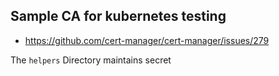 ## Sample CA for kubernetes testing
- https://github.com/cert-manager/cert-manager/issues/279


The `helpers` Directory maintains secret